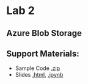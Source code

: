 # Lab 2
## Azure Blob Storage

## Support Materials:
* Sample Code [.zip](scc2425-lab2.zip)
* Slides [.html](scc2425-lab2.html), [.ipynb](scc2425-lab2.ipynb)
